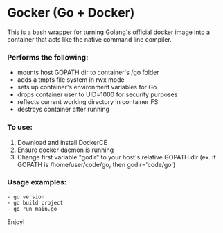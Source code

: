 # Gocker (Go + Docker)

This is a bash wrapper for turning Golang's official docker image 
into a container that acts like the native command line compiler.

### Performs the following:
- mounts host GOPATH dir to container's /go folder
- adds a tmpfs file system in rwx mode
- sets up container's environment variables for Go
- drops container user to UID=1000 for security purposes
- reflects current working directory in container FS
- destroys container after running

### To use:
1) Download and install DockerCE
2) Ensure docker daemon is running
3) Change first variable "godir" to your host's relative GOPATH dir
(ex. if GOPATH is /home/user/code/go, then godir='code/go')

### Usage examples:
```
- go version
- go build project
- go run main.go
```

Enjoy!
